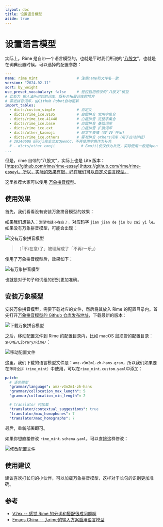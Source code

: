 ```yaml
---
layout: doc
title: 设置语言模型
aside: true
---
```


# 设置语言模型
实际上，Rime 是自带一个语言模型的，也就是平时我们所说的“[八股文](https://github.com/lotem/rime-octagram-data)”，也就是在词典设置时候，可以选择的配置参数：
```yaml
---
name: rime_mint                  # 注意name和文件名一致
version: "2024.02.11"
sort: by_weight
use_preset_vocabulary: false     # 是否启用预设的“八股文”模型
# 此处为 输入法所用到的词库，既补充拓展词库的地方
# 雾凇拼音词库，由Github Robot自动更新
import_tables:
  - dicts/custom_simple          # 自定义
  - dicts/rime_ice.8105          # 白霜拼音 常用字集合
  - dicts/rime_ice.41448         # 白霜拼音 完整字集合
  - dicts/rime_ice.base          # 白霜拼音 基础词库
  - dicts/rime_ice.ext           # 白霜拼音 扩展词库
  - dicts/other_kaomoji          # 颜文字表情（按`VV`呼出)
  - dicts/rime_ice.others        # 雾凇拼音 others词库（用于自动纠错）
  # 20240608 Emoji完全交友OpenCC，不再使用字典作为补充
  # - dicts/other_emoji            # Emoji(仅仅作为补充，实际使用一般是OpenCC生效)
...
```

但是，rime 自带的“八股文”，实际上也是 Lite 版本：[https://github.com/rime/rime-essay](https://github.com/rime/rime-essay)。所以，实际的效果有限，好在我们可以自定义语言模型。

这里推荐大家可以使用 [万象拼音模型](https://github.com/amzxyz/RIME-LMDG)。

## 使用效果
首先，我们看看没有安装万象拼音模型的效果：

如果我们想输入：`渐渐地就不在意了`，对应码字 `jian jian de jiu bu zai yi le`。如果没有万象拼音模型，可能会出现：

![没有万象拼音模型](/image/guide/noLMDG.webp)

> （「不/在意/了」被理解成了「不再/一乐」）

使用了万象拼音模型后，效果如下：

![有万象拼音模型](/image/guide/withLMDG.webp)

也就是对于句子和词组的识别更加准确。

## 安装万象模型

安装万象拼音模型，需要下载对应的文件，然后将其放入 Rime 的配置目录内。首先打开[万象拼音模型的 Github 仓库发布地址](https://github.com/amzxyz/RIME-LMDG/releases)，下载最新的版本：

![下载万象拼音模型](/image/guide/downloadLMDG.webp)

之后，移动配置文件到 Rime 的配置目录内，比如 macOS 鼠须管的配置目录：`$HOME/Library/Rime/`：

![移动配置文件](/image/guide/moveLMDG.webp)

这里，我们下载的语言模型文件是：`amz-v3n2m1-zh-hans.gram`，所以我们如果要在`薄荷全拼（rime_mint）`中使用，可以在`rime_mint.custom.yaml`中添加：

```yaml
patch:
  # 语言模型
  "grammar/language": amz-v3n2m1-zh-hans
  "grammar/collocation_max_length": 5
  "grammar/collocation_min_length": 2

  # translator 内加载
  "translator/contextual_suggestions": true
  "translator/max_homophones": 7
  "translator/max_homographs": 7
```

最后，重新部署即可。

如果你想直接修改 `rime_mint.schema.yaml`，可以直接这样修改：

![修改配置文件](/image/guide/modifySchemaWithLMDG.webp)

## 使用建议
建议喜欢打长句的小伙伴，可以加载万象拼音模型，这样对于长句的识别更加准确。

## 参考
- [V2ex -- 感觉 Rime 的分词和搭配很成问题啊](https://www.v2ex.com/t/1097614)
- [Emacs China -- 为rime的输入方案启用语言模型](https://emacs-china.org/t/rime/28508)